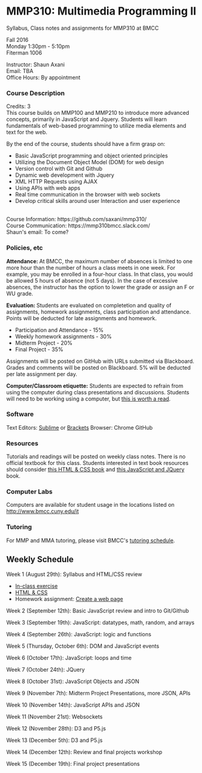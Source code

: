 # MMP310: Multimedia Programming II
Syllabus, Class notes and assignments for MMP310 at BMCC


Fall 2016 <br/>
Monday 1:30pm - 5:10pm <br/>
Fiterman 1006 <br/> 

Instructor: Shaun Axani <br/>
Email: TBA <br/>
Office Hours: By appointment <br/>

<h3> Course Description </h3>
Credits: 3 <br/>
This course builds on MMP100 and MMP210 to introduce more advanced concepts, primarily in JavaScript and Jquery. Students will learn fundamentals of web-based programming to utilize media elements and text for the web. <br/>

By the end of the course, students should have a firm grasp on: <br/>
<ul>
<li>Basic JavaScript programming and object oriented principles</li>
<li>Utilizing the Document Object Model (DOM) for web design </li>
<li>Version control with Git and Github </li>
<li>Dynamic web development with Jquery </li>
<li>XML HTTP Requests using AJAX </li>
<li>Using APIs with web apps </li>
<li>Real time communication in the browser with web sockets</li>
<li>Develop critical skills around user Interaction and user experience </li>
</ul>

<br/>
Course Information: https://github.com/saxani/mmp310/ <br/>
Course Communication: https://mmp310bmcc.slack.com/ <br/>
Shaun's email: To come?
<br/>

<h3>Policies, etc </h3>

<b>Attendance: </b>At BMCC, the maximum number of absences is limited to one more hour than the number of hours a class meets in one week. For example, you may be enrolled in a four-hour class. In that class, you would be allowed 5 hours of absence (not 5 days). In the case of excessive absences, the instructor has the option to lower the grade or assign an F or WU grade.
</br>

<b>Evaluation: </b>Students are evaluated on completetion and quality of assignments, homework assignments, class participation and attendance. Points will be deducted for late assignments and homework. <br/>
<ul>
  <li>Participation and Attendance - 15%</li>
  <li>Weekly homework assignments - 30%</li>
  <li>Midterm Project - 20%</li>
  <li>Final Project - 35%</li>
</ul>

Assignments will be posted on GitHub with URLs submitted via Blackboard. Grades and comments will be posted on Blackboard. 5% will be deducted per late assignment per day. 
<br/>

<b>Computer/Classroom etiquette:</b> Students are expected to refrain from using the computer during class presentations and discussions. Students will need to be working using a computer, but <a href="https://medium.com/@cshirky/why-i-just-asked-my-students-to-put-their-laptops-away-7f5f7c50f368#.sxywlun1f">this is worth a read</a>.

<h3>Software</h3>

Text Editors: <a href="https://www.sublimetext.com/" target="_blank">Sublime</a> or <a href="http://brackets.io/" target="_blank">Brackets</a>
Browser: Chrome 
GitHub
<br/>

<h3>Resources</h3>

Tutorials and readings will be posted on weekly class notes. There is no official textbook for this class. Students interested in text book resources should consider <a href="http://www.htmlandcssbook.com/" target="_blank">this HTML & CSS book</a> and <a href="http://www.htmlandcssbook.com/" target="_blank">this JavaScript and JQuery</a> book. 

<h3>Computer Labs</h3>

Computers are available for student usage in the locations listed on http://www.bmcc.cuny.edu/it

<h3>Tutoring</h3>

For MMP and MMA tutoring, please visit BMCC's <a href="http://www.bmcc.cuny.edu/lrc/schedule.jsp" target="_blank">tutoring schedule</a>.

<h2>Weekly Schedule</h2>
Week 1 (August 29th): Syllabus and HTML/CSS review
<ul>
<li><a href="https://github.com/saxani/mmp310/tree/master/Week%201">In-class exercise</a></li>
<li><a href="https://docs.google.com/presentation/d/1nzqk6-i4EYoavxRnHHQqLUZv6hMBsCahqatzl1WTp4k/edit?usp=sharing">HTML & CSS</a></li>
<li>Homework assignment: <a href="https://github.com/saxani/mmp310/tree/master/Week%201">Create a web page</a></li>
</ul>

Week 2 (September 12th): Basic JavaScript review and intro to Git/Github

Week 3 (September 19th): JavaScript: datatypes, math, random, and arrays

Week 4 (September 26th): JavaScript: logic and functions

Week 5 (Thursday, October 6th): DOM and JavaScript events

Week 6 (October 17th): JavaScript: loops and time

Week 7 (October 24th): JQuery

Week 8 (October 31st): JavaScript Objects and JSON

Week 9 (November 7th): Midterm Project Presentations, more JSON, APIs

Week 10 (November 14th): JavaScript APIs and JSON

Week 11 (November 21st): Websockets

Week 12 (November 28th): D3 and P5.js

Week 13 (December 5th): D3 and P5.js

Week 14 (December 12th): Review and final projects workshop

Week 15 (December 19th): Final project presentations

